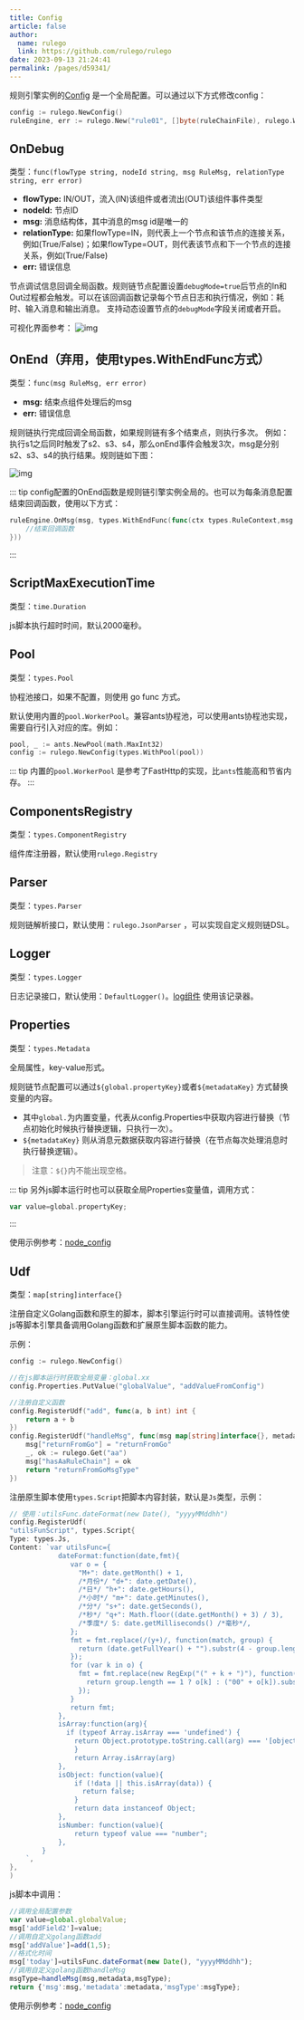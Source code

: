 ```yaml
---
title: Config
article: false
author: 
  name: rulego
  link: https://github.com/rulego/rulego
date: 2023-09-13 21:24:41
permalink: /pages/d59341/
---
```



规则引擎实例的[Config](https://github.com/rulego/rulego/blob/main/api/types/config.go) 是一个全局配置。可以通过以下方式修改config：

```go
config := rulego.NewConfig()
ruleEngine, err := rulego.New("rule01", []byte(ruleChainFile), rulego.WithConfig(config))
```

## OnDebug

类型：`func(flowType string, nodeId string, msg RuleMsg, relationType string, err error)`
- **flowType:** IN/OUT，流入(IN)该组件或者流出(OUT)该组件事件类型
- **nodeId:** 节点ID
- **msg:** 消息结构体，其中消息的msg id是唯一的
- **relationType:** 如果flowType=IN，则代表上一个节点和该节点的连接关系，例如(True/False)；如果flowType=OUT，则代表该节点和下一个节点的连接关系，例如(True/False)
- **err:** 错误信息

节点调试信息回调全局函数。规则链节点配置设置`debugMode=true`后节点的In和Out过程都会触发。可以在该回调函数记录每个节点日志和执行情况，例如：耗时、输入消息和输出消息。
支持动态设置节点的`debugMode`字段关闭或者开启。

可视化界面参考：
![img](/img/ondebug-view.png)

## OnEnd（弃用，使用types.WithEndFunc方式）

类型：`func(msg RuleMsg, err error)`
- **msg:** 结束点组件处理后的msg
- **err:** 错误信息

规则链执行完成回调全局函数，如果规则链有多个结束点，则执行多次。
例如：执行s1之后同时触发了s2、s3、s4，那么onEnd事件会触发3次，msg是分别s2、s3、s4的执行结果。规则链如下图：

![img](/img/chain/onend_example.png)

::: tip 
config配置的OnEnd函数是规则链引擎实例全局的。也可以为每条消息配置结束回调函数，使用以下方式：

```go
ruleEngine.OnMsg(msg, types.WithEndFunc(func(ctx types.RuleContext,msg types.RuleMsg, err error) {
    //结束回调函数 
}))
```
:::

## ScriptMaxExecutionTime

类型：`time.Duration`

js脚本执行超时时间，默认2000毫秒。

## Pool


类型：`types.Pool`

协程池接口，如果不配置，则使用 go func 方式。

默认使用内置的`pool.WorkerPool`。兼容ants协程池，可以使用ants协程池实现，需要自行引入对应的库。例如：

```go
pool, _ := ants.NewPool(math.MaxInt32)
config := rulego.NewConfig(types.WithPool(pool))
```

::: tip
内置的`pool.WorkerPool` 是参考了FastHttp的实现，比`ants`性能高和节省内存。
:::

## ComponentsRegistry

类型：`types.ComponentRegistry`

组件库注册器，默认使用`rulego.Registry`

## Parser

类型：`types.Parser`

规则链解析接口，默认使用：`rulego.JsonParser` ，可以实现自定义规则链DSL。

## Logger

类型：`types.Logger`

日志记录接口，默认使用：`DefaultLogger()`。[log组件](/pages/020050/) 使用该记录器。

## Properties


类型：`types.Metadata`

全局属性，key-value形式。

规则链节点配置可以通过`${global.propertyKey}`或者`${metadataKey}` 方式替换变量的内容。

- 其中`global.`为内置变量，代表从config.Properties中获取内容进行替换（节点初始化时候执行替换逻辑，只执行一次）。
- `${metadataKey}` 则从消息元数据获取内容进行替换（在节点每次处理消息时执行替换逻辑）。

> 注意：`${}`内不能出现空格。

::: tip
另外js脚本运行时也可以获取全局Properties变量值，调用方式：
```go
var value=global.propertyKey;
```
:::

使用示例参考：[node_config](https://github.com/rulego/rulego/tree/main/examples/node_config/node_config.go)

## Udf

类型：`map[string]interface{}`

注册自定义Golang函数和原生的脚本，脚本引擎运行时可以直接调用。该特性使js等脚本引擎具备调用Golang函数和扩展原生脚本函数的能力。

示例：
```go
config := rulego.NewConfig()

//在js脚本运行时获取全局变量：global.xx
config.Properties.PutValue("globalValue", "addValueFromConfig")

//注册自定义函数
config.RegisterUdf("add", func(a, b int) int {
    return a + b
})
config.RegisterUdf("handleMsg", func(msg map[string]interface{}, metadata map[string]string, msgType string) string {
    msg["returnFromGo"] = "returnFromGo"
    _, ok := rulego.Get("aa")
    msg["hasAaRuleChain"] = ok
    return "returnFromGoMsgType"
})
```

注册原生脚本使用`types.Script`把脚本内容封装，默认是`Js`类型，示例：
```go
// 使用：utilsFunc.dateFormat(new Date(), "yyyyMMddhh")
config.RegisterUdf(
"utilsFunScript", types.Script{
Type: types.Js,
Content: `var utilsFunc={
            dateFormat:function(date,fmt){
               var o = {
                 "M+": date.getMonth() + 1,
                 /*月份*/ "d+": date.getDate(),
                 /*日*/ "h+": date.getHours(),
                 /*小时*/ "m+": date.getMinutes(),
                 /*分*/ "s+": date.getSeconds(),
                 /*秒*/ "q+": Math.floor((date.getMonth() + 3) / 3),
                 /*季度*/ S: date.getMilliseconds() /*毫秒*/,
               };
               fmt = fmt.replace(/(y+)/, function(match, group) {
                 return (date.getFullYear() + "").substr(4 - group.length); 
               });
               for (var k in o) {
                 fmt = fmt.replace(new RegExp("(" + k + ")"), function(match, group) { 
                   return group.length == 1 ? o[k] : ("00" + o[k]).substr(("" + o[k]).length); 
                 });
               }
               return fmt;
            },
            isArray:function(arg){
              if (typeof Array.isArray === 'undefined') {
                return Object.prototype.toString.call(arg) === '[object Array]'
                }
                return Array.isArray(arg)
            },
            isObject: function(value){
                if (!data || this.isArray(data)) {
                  return false;
                }
                return data instanceof Object;
            },
            isNumber: function(value){
                return typeof value === "number";
            },
        }
    `,
},
)
```

js脚本中调用：
```javascript
//调用全局配置参数
var value=global.globalValue;
msg['addField2']=value;
//调用自定义golang函数add
msg['addValue']=add(1,5);
//格式化时间
msg['today']=utilsFunc.dateFormat(new Date(), "yyyyMMddhh");
//调用自定义golang函数handleMsg
msgType=handleMsg(msg,metadata,msgType);
return {'msg':msg,'metadata':metadata,'msgType':msgType};
```

使用示例参考：[node_config](https://github.com/rulego/rulego/tree/main/examples/node_config/node_config.go)
